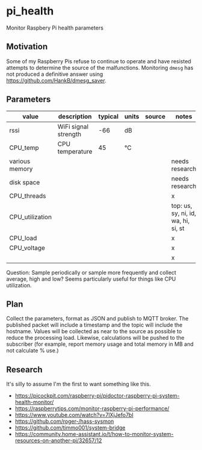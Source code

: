 # pi_health

Monitor Raspbery Pi health parameters

## Motivation

Some of my Raspberry Pis refuse to continue to operate and have resisted attempts to determine the source of the malfunctions. Monitoring `dmesg` has not produced a definitive answer using <https://github.com/HankB/dmesg_saver>.

## Parameters

|value|description|typical|units|source|notes|
|---|---|---|---|---|---|
|rssi|WiFi signal strength|-66|dB|||
|CPU_temp|CPU temperature|45|°C|||
|various memory|||||needs research|
|disk space|||||needs research|
|CPU_threads|||||x|
|CPU_utilization|||||top: us, sy, ni, id, wa, hi, si, st|
|CPU_load|||||x|
|CPU_voltage|||||x|
||||||x|

Question: Sample periodically or sample more frequently and collect average, high and low? Seems particularly useful for things like CPU utilization.

## Plan

Collect the parameters, format as JSON and publish to MQTT broker. The published packet will include a timestamp and the topic will include the hostname. Values will be collected as near to the source as possible to reduce the processing load. Likewise, calculations will be pushed to the subscriber (for example, report memory usage and total memory in MB and not calculate % use.)

## Research

It's silly to assume I'm the first to want something like this.

* <https://picockpit.com/raspberry-pi/pidoctor-raspberry-pi-system-health-monitor/>
* <https://raspberrytips.com/monitor-raspberry-pi-performance/>
* <https://www.youtube.com/watch?v=7lXjJefo7bI>
* <https://github.com/roger-/hass-sysmon>
* <https://github.com/timmo001/system-bridge>
* <https://community.home-assistant.io/t/how-to-monitor-system-resources-on-another-pi/32657/12>